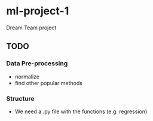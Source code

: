 # ml-project-1
Dream Team project

## TODO

### Data Pre-processing 
- normalize
- find other popular methods

### Structure

- We need a .py file with the functions (e.g. regression)


